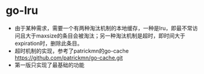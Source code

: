 # go-lru
* 由于某种需求，需要一个有两种淘汰机制的本地缓存，一种是lru，即最不常访问且大于maxsize的条目会被淘汰；另一种淘汰机制是超时，即时间大于expiration时，删除此条目。
* 超时机制的实现，参考了patrickmn的go-cache https://github.com/patrickmn/go-cache.git
* 第一版只实现了最基础的功能
